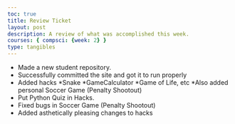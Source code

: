 ```yaml
---
toc: true
title: Review Ticket
layout: post
description: A review of what was accomplished this week.
courses: { compsci: {week: 2} }
type: tangibles
---
```

<!--  -->
- Made a new student repository.
- Successfully committed the site and got it to run properly
- Added hacks 
    *Snake 
    *GameCalculator
    *Game of Life, etc
    *Also added personal Soccer Game (Penalty Shootout)
- Put Python Quiz in Hacks. 
- Fixed bugs in Soccer Game (Penalty Shootout)
- Added asthetically pleasing changes to hacks